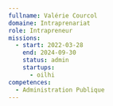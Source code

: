 ```yaml
---
fullname: Valérie Courcol
domaine: Intraprenariat
role: Intrapreneur
missions:
  - start: 2022-03-28
    end: 2024-09-30
    status: admin
    startups:
      - oilhi
competences:
  - Administration Publique
---
```

